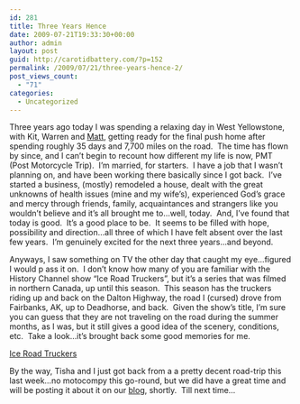 ```yaml
---
id: 281
title: Three Years Hence
date: 2009-07-21T19:33:30+00:00
author: admin
layout: post
guid: http://carotidbattery.com/?p=152
permalink: /2009/07/21/three-years-hence-2/
post_views_count:
  - "71"
categories:
  - Uncategorized
---
```

 <p>Three years ago today I was spending a relaxing day in West Yellowstone, with Kit, Warren and <a href="http://www.mwmuller.com/">Matt</a>, getting ready for the final push home after spending roughly 35 days and 7,700 miles on the road.  The time has flown by since, and I can’t begin to recount how different my life is now, PMT (Post Motorcycle Trip).  I’m married, for starters.  I have a job that I wasn’t planning on, and have been working there basically since I got back.  I’ve started a business, (mostly) remodeled a house, dealt with the great unknowns of health issues (mine and my wife’s), experienced God’s grace and mercy through friends, family, acquaintances and strangers like you wouldn’t believe and it’s all brought me to…well, today.  And, I’ve found that today is good.  It’s a good place to be.  It seems to be filled with hope, possibility and direction…all three of which I have felt absent over the last few years.  I’m genuinely excited for the next three years…and beyond.</p> <p>Anyways, I saw something on TV the other day that caught my eye…figured I would p ass it on.  I don’t know how many of you are familiar with the History Channel show “Ice Road Truckers”, but it’s a series that was filmed in northern Canada, up until this season.  This season has the truckers riding up and back on the Dalton Highway, the road I (cursed) drove from Fairbanks, AK, up to Deadhorse, and back.  Given the show’s title, I’m sure you can guess that they are not traveling on the road during the summer months, as I was, but it still gives a good idea of the scenery, conditions, etc.  Take a look…it’s brought back some good memories for me. </p> <a href="https://www.history.com/shows/ice-road-truckers/season-3">Ice Road Truckers</a> 
 
 <p>By the way, Tisha and I just got back from a a pretty decent road-trip this last week…no motocompy this go-round, but we did have a great time and will be posting it about it on our <a href="http://sugarbearandmonkey.com">blog</a>, shortly.  Till next time…</p>
